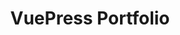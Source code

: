 ---
layout: single
title: VuePress Portfolio
creator: forestry.io
creator_url: https://forestry.io
date_added: 2019-01-05
site_description: A minimalistic portfolio built with VuePress.
site_url: https://vuepress-portfolio.netlify.com
site_screenshots:
  - gallery/portfolio.jpg
  - gallery/portfolio-post.jpg
site_tags:
  - portfolio
---
